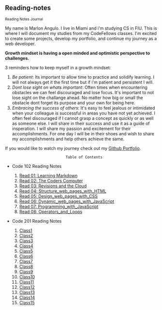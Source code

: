 ## Reading-notes
<sub>Reading Notes Journal</sub>

My name is Marlon Angulo. I live in Miami and i'm studying CS in FIU. This is where I will document my studies from my CodeFellows classes. I'm excited to create some projects, develop my portfolio, and continue my journey as a web developer.

**Growth mindset is having a open minded and optimistic perspective to challenges.**

3 reminders how to keep myself in a growth mindset:
  1. *Be patient*: Its important to allow time to practice and solidify learning. I will not always get it the first time but if i'm patient and persistent I will.
  2. *Dont lose sight on whats important*: Often times when encountering obstacles we can feel discouraged and lose focus. It's important to not lose sight on the challange ahead. No matter how big or small the obstacle dont forget its purpose and your own for being here.
  3. *Embracing the success of others*: It's easy to feel jealous or intimidated when your colleague is successful in areas you have not yet achieved. I often feel discouraged if I cannot grasp a concept as quickly or as well as someone else. I will share in their success and use it as a guide of insperation. I will share my passion and excitement for their accomplishments. For one day I will be in their shoes and wish to share my accomplishments and help others achieve the same.

If you would like to watch my journey check out my [Github Portfolio](github.com/junior033/).

                                Table of Contents
- Code 102 Reading Notes
  1. [Read 01: Learning Markdown](https://github.com/junior033/reading-notes/blob/main/Read:01-Learning%20Markdown.md)
  2. [Read 02: The Coders Computer](https://github.com/junior033/reading-notes/blob/main/Read:%2002%20-%20The%20Coder's%20Computer.md)
  3. [Read 03: Revisions and the Cloud](https://github.com/junior033/reading-notes/blob/main/102-notes/Read:%2003%20-%20Revisions%20and%20the%20Cloud.md)
  4. [Read 04: Structure_web_pages_with_HTML](https://github.com/junior033/reading-notes/blob/main/102-notes/Read:04-Structure_web_pages_with_HTML.md)
  5. [Read 05: Design_web_pages_with_CSS](https://github.com/junior033/reading-notes/blob/main/102-notes/Read:05-Design_web_pages_with_CSS.md)
  6. [Read 06: Dynamic_web_pages_with_JavaScript](https://github.com/junior033/reading-notes/blob/main/102-notes/Read:06-Dynamic_web_pages_with_JavaScript.md)
  7. [Read 07: Programming_with_JavaScript](https://github.com/junior033/reading-notes/blob/main/102-notes/Read:07-Programming_with_JavaScript.md)
  8. [Read 08: Operators_and_Loops](https://github.com/junior033/reading-notes/blob/main/102-notes/Read:08-Operators_and_Loops.md)

- Code 201 Reading Notes
  1. [Class1](https://github.com/junior033/reading-notes/blob/main/201-notes/class1.md)
  2. [Class2](https://github.com/junior033/reading-notes/blob/main/201-notes/class2.md)
  3. [Class3](https://github.com/junior033/reading-notes/blob/main/201-notes/class3.md)
  4. [Class4](https://github.com/junior033/reading-notes/blob/main/201-notes/class4.md)
  5. [Class5](https://github.com/junior033/reading-notes/blob/main/201-notes/class5.md)
  6. [Class6](https://github.com/junior033/reading-notes/blob/main/201-notes/class6.md)
  7. [Class7](https://github.com/junior033/reading-notes/blob/main/201-notes/class7.md)
  8. [Class8](https://github.com/junior033/reading-notes/blob/main/201-notes/class8.md)
  9. [Class9](https://github.com/junior033/reading-notes/blob/main/201-notes/class9.md)
  10. [Class10](https://github.com/junior033/reading-notes/blob/main/201-notes/class10.md)
  11. [Class11](https://github.com/junior033/reading-notes/blob/main/201-notes/class11.md)
  12. [Class12](https://github.com/junior033/reading-notes/blob/main/201-notes/class12.md)
  13. [Class13](https://github.com/junior033/reading-notes/blob/main/201-notes/class13.md)
  14. [Class14](https://github.com/junior033/reading-notes/blob/main/201-notes/class14.md)
  15. [Class15](https://github.com/junior033/reading-notes/blob/main/201-notes/class15.md)
